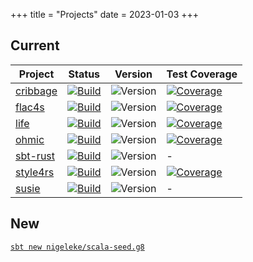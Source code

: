 +++
title = "Projects"
date = 2023-01-03
+++

## Current

| Project                                         | Status                                                                                                                                                                                  | Version                                                                         | Test Coverage                                                                                                                   |
| ----------------------------------------------- | --------------------------------------------------------------------------------------------------------------------------------------------------------------------------------------- | ------------------------------------------------------------------------------- | ------------------------------------------------------------------------------------------------------------------------------- |
| [cribbage](https://nigeleke.github.io/cribbage) | [![Build](https://img.shields.io/github/actions/workflow/status/nigeleke/cribbage/acceptance.yml?style=plastic)](https://github.com/nigeleke/cribbage/actions/workflows/acceptance.yml) | ![Version](https://img.shields.io/github/v/tag/nigeleke/cribbage?style=plastic) | [![Coverage](https://img.shields.io/codecov/c/github/nigeleke/cribbage?style=plastic)](https://codecov.io/gh/nigeleke/cribbage) |
| [flac4s](https://nigeleke.github.io/flac4s)     | [![Build](https://img.shields.io/github/actions/workflow/status/nigeleke/flac4s/acceptance.yml?style=plastic)](https://github.com/nigeleke/flac4s/actions/workflows/acceptance.yml)     | ![Version](https://img.shields.io/github/v/tag/nigeleke/flac4s?style=plastic)   | [![Coverage](https://img.shields.io/codecov/c/github/nigeleke/flac4s?style=plastic)](https://codecov.io/gh/nigeleke/flac4s)     |
| [life](https://nigeleke.github.io/life)         | [![Build](https://img.shields.io/github/actions/workflow/status/nigeleke/life/acceptance.yml?style=plastic)](https://github.com/nigeleke/life/actions/workflows/acceptance.yml)         | ![Version](https://img.shields.io/github/v/tag/nigeleke/life?style=plastic)     | [![Coverage](https://img.shields.io/codecov/c/github/nigeleke/life?style=plastic)](https://codecov.io/gh/nigeleke/life)         |
| [ohmic](https://nigeleke.github.io/ohmic)       | [![Build](https://img.shields.io/github/actions/workflow/status/nigeleke/ohmic/acceptance.yml?style=plastic)](https://github.com/nigeleke/ohmic/actions/workflows/acceptance.yml)       | ![Version](https://img.shields.io/github/v/tag/nigeleke/ohmic?style=plastic)    | [![Coverage](https://img.shields.io/codecov/c/github/nigeleke/ohmic?style=plastic)](https://codecov.io/gh/nigeleke/ohmic)       |
| [sbt-rust](https://nigeleke.github.io/sbt-rust) | [![Build](https://img.shields.io/github/actions/workflow/status/nigeleke/sbt-rust/acceptance.yml?style=plastic)](https://github.com/nigeleke/sbt-rust/actions/workflows/acceptance.yml) | ![Version](https://img.shields.io/github/v/tag/nigeleke/sbt-rust?style=plastic) | -                                                                                                                               |
| [style4rs](https://nigeleke.github.io/style4rs)       | [![Build](https://img.shields.io/github/actions/workflow/status/nigeleke/style4rs/acceptance.yml?style=plastic)](https://github.com/nigeleke/style4rs/actions/workflows/acceptance.yml)     | ![Version](https://img.shields.io/github/v/tag/nigeleke/style4rs?style=plastic)   | [![Coverage](https://img.shields.io/codecov/c/github/nigeleke/style4rs?style=plastic)](https://codecov.io/gh/nigeleke/style4rs) |
| [susie](https://nigeleke.github.io/susie)       | [![Build](https://img.shields.io/github/actions/workflow/status/nigeleke/susie/acceptance.yml?style=plastic)](https://github.com/nigeleke/susie/actions/workflows/acceptance.yml)     | ![Version](https://img.shields.io/github/v/tag/nigeleke/susie?style=plastic)   | - |

## New

[`sbt new nigeleke/scala-seed.g8`](https://github.com/nigeleke/scala-seed.g8)
